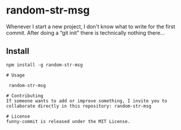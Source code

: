 # random-str-msg

Whenever I start a new project, I don't know what to write for the first commit. After doing a “git init” there is technically nothing there...

## Install

```npm
npm install -g random-str-msg

# Usage

 random-str-msg

# Contributing
If someone wants to add or improve something, I invite you to collaborate directly in this repository: random-str-msg

# License
funny-commit is released under the MIT License.